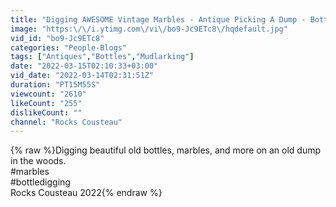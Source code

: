 ```yaml
---
title: "Digging AWESOME Vintage Marbles - Antique Picking A Dump - Bottle Digging - Soda Bottles - Toys -"
image: "https:\/\/i.ytimg.com\/vi\/bo9-Jc9ETc8\/hqdefault.jpg"
vid_id: "bo9-Jc9ETc8"
categories: "People-Blogs"
tags: ["Antiques","Bottles","Mudlarking"]
date: "2022-03-15T02:10:33+03:00"
vid_date: "2022-03-14T02:31:51Z"
duration: "PT15M55S"
viewcount: "2610"
likeCount: "255"
dislikeCount: ""
channel: "Rocks Cousteau"
---
```

{% raw %}Digging beautiful old bottles, marbles, and more on an old dump in the woods.<br />#marbles<br />#bottledigging<br />Rocks Cousteau 2022{% endraw %}
